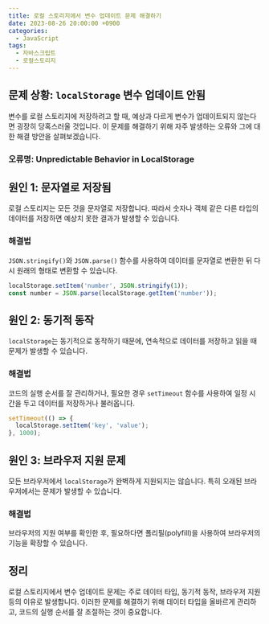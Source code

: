```yaml
---
title: 로컬 스토리지에서 변수 업데이트 문제 해결하기
date: 2023-08-26 20:00:00 +0900
categories:
  - JavaScript
tags:
  - 자바스크립트
  - 로컬스토리지
---
```


## 문제 상황: `localStorage` 변수 업데이트 안됨

변수를 로컬 스토리지에 저장하려고 할 때, 예상과 다르게 변수가 업데이트되지 않는다면 굉장히 당혹스러울 것입니다. 이 문제를 해결하기 위해 자주 발생하는 오류와 그에 대한 해결 방안을 살펴보겠습니다.

### 오류명: Unpredictable Behavior in LocalStorage

## 원인 1: 문자열로 저장됨

로컬 스토리지는 모든 것을 문자열로 저장합니다. 따라서 숫자나 객체 같은 다른 타입의 데이터를 저장하면 예상치 못한 결과가 발생할 수 있습니다.

### 해결법

`JSON.stringify()`와 `JSON.parse()` 함수를 사용하여 데이터를 문자열로 변환한 뒤 다시 원래의 형태로 변환할 수 있습니다.

```javascript
localStorage.setItem('number', JSON.stringify(1));
const number = JSON.parse(localStorage.getItem('number'));
```

## 원인 2: 동기적 동작

`localStorage`는 동기적으로 동작하기 때문에, 연속적으로 데이터를 저장하고 읽을 때 문제가 발생할 수 있습니다.

### 해결법

코드의 실행 순서를 잘 관리하거나, 필요한 경우 `setTimeout` 함수를 사용하여 일정 시간을 두고 데이터를 저장하거나 불러옵니다.

```javascript
setTimeout(() => {
  localStorage.setItem('key', 'value');
}, 1000);
```

## 원인 3: 브라우저 지원 문제

모든 브라우저에서 `localStorage`가 완벽하게 지원되지는 않습니다. 특히 오래된 브라우저에서는 문제가 발생할 수 있습니다.

### 해결법

브라우저의 지원 여부를 확인한 후, 필요하다면 폴리필(polyfill)을 사용하여 브라우저의 기능을 확장할 수 있습니다.

## 정리

로컬 스토리지에서 변수 업데이트 문제는 주로 데이터 타입, 동기적 동작, 브라우저 지원 등의 이유로 발생합니다. 이러한 문제를 해결하기 위해 데이터 타입을 올바르게 관리하고, 코드의 실행 순서를 잘 조절하는 것이 중요합니다.